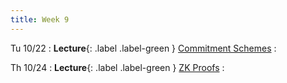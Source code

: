 ```yaml
---
title: Week 9
---
```


Tu 10/22
: **Lecture**{: .label .label-green } [Commitment Schemes](/assets/lecture-notes/collection-F24.pdf)
    : 

Th 10/24
: **Lecture**{: .label .label-green } [ZK Proofs](/assets/lecture-notes/collection-F24.pdf)
    : 
